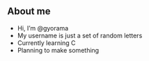 ## About me

- Hi, I’m @gyorama
- My username is just a set of random letters
- Currently learning C
- Planning to make something

<!---
gyorama/gyorama is a ✨ special ✨ repository because its `README.md` (this file) appears on your GitHub profile.
You can click the Preview link to take a look at your changes.
--->

